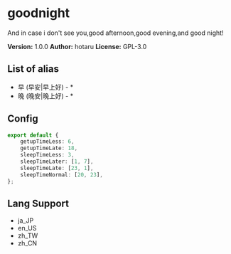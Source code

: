 # goodnight

And in case i don't see you,good afternoon,good evening,and good night!

**Version:** 1.0.0
**Author:** hotaru
**License:** GPL-3.0

## List of alias

-   早 (早安|早上好) - \*
-   晚 (晚安|晚上好) - \*

## Config

```ts
export default {
	getupTimeLess: 6,
	getupTimeLate: 18,
	sleepTimeLess: 3,
	sleepTimeLater: [1, 7],
	sleepTimeLate: [23, 1],
	sleepTimeNormal: [20, 23],
};
```

## Lang Support

-   ja_JP
-   en_US
-   zh_TW
-   zh_CN
